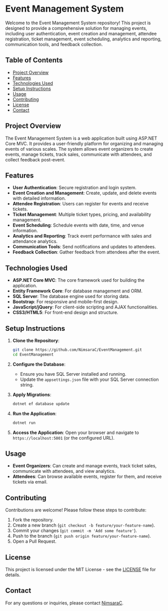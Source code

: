 # Event Management System

Welcome to the Event Management System repository! This project is designed to provide a comprehensive solution for managing events, including user authentication, event creation and management, attendee registration, ticket management, event scheduling, analytics and reporting, communication tools, and feedback collection.

## Table of Contents

- [Project Overview](#project-overview)
- [Features](#features)
- [Technologies Used](#technologies-used)
- [Setup Instructions](#setup-instructions)
- [Usage](#usage)
- [Contributing](#contributing)
- [License](#license)
- [Contact](#contact)

## Project Overview

The Event Management System is a web application built using ASP.NET Core MVC. It provides a user-friendly platform for organizing and managing events of various scales. The system allows event organizers to create events, manage tickets, track sales, communicate with attendees, and collect feedback post-event.

## Features

- **User Authentication**: Secure registration and login system.
- **Event Creation and Management**: Create, update, and delete events with detailed information.
- **Attendee Registration**: Users can register for events and receive tickets.
- **Ticket Management**: Multiple ticket types, pricing, and availability management.
- **Event Scheduling**: Schedule events with date, time, and venue information.
- **Analytics and Reporting**: Track event performance with sales and attendance analytics.
- **Communication Tools**: Send notifications and updates to attendees.
- **Feedback Collection**: Gather feedback from attendees after the event.

## Technologies Used

- **ASP.NET Core MVC**: The core framework used for building the application.
- **Entity Framework Core**: For database management and ORM.
- **SQL Server**: The database engine used for storing data.
- **Bootstrap**: For responsive and mobile-first design.
- **JavaScript/jQuery**: For client-side scripting and AJAX functionalities.
- **CSS3/HTML5**: For front-end design and structure.

## Setup Instructions

1. **Clone the Repository**:
   ```bash
   git clone https://github.com/NimsaraC/EventManagement.git
   cd EventManagement
   ```

2. **Configure the Database**:
   - Ensure you have SQL Server installed and running.
   - Update the `appsettings.json` file with your SQL Server connection string.

3. **Apply Migrations**:
   ```bash
   dotnet ef database update
   ```

4. **Run the Application**:
   ```bash
   dotnet run
   ```

5. **Access the Application**:
   Open your browser and navigate to `https://localhost:5001` (or the configured URL).

## Usage

- **Event Organizers**: Can create and manage events, track ticket sales, communicate with attendees, and view analytics.
- **Attendees**: Can browse available events, register for them, and receive tickets via email.

## Contributing

Contributions are welcome! Please follow these steps to contribute:

1. Fork the repository.
2. Create a new branch (`git checkout -b feature/your-feature-name`).
3. Commit your changes (`git commit -m 'Add some feature'`).
4. Push to the branch (`git push origin feature/your-feature-name`).
5. Open a Pull Request.

## License

This project is licensed under the MIT License - see the [LICENSE](LICENSE) file for details.

## Contact

For any questions or inquiries, please contact [NimsaraC](https://github.com/NimsaraC).
